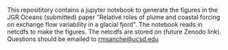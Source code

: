 This reposititory contains a jupyter notebook to generate the figures in the JGR Oceans (submitted) paper "Relative roles of plume and coastal forcing on exchange flow variability in a glacial fjord". The notebook reads in netcdfs to make the figures. The netcdfs are stored on (future Zenodo link). Questions should be emailed to rmsanche@ucsd.edu 
